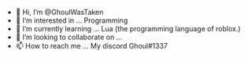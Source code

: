 - 👋 Hi, I’m @GhoulWasTaken
- 👀 I’m interested in ... Programming
- 🌱 I’m currently learning ... Lua (the programming language of roblox.)
- 💞️ I’m looking to collaborate on ...
- 📫 How to reach me ... My discord Ghoul#1337

<!---
GhoulWasTaken/GhoulWasTaken is a ✨ special ✨ repository because its `README.md` (this file) appears on your GitHub profile.
You can click the Preview link to take a look at your changes.
--->
